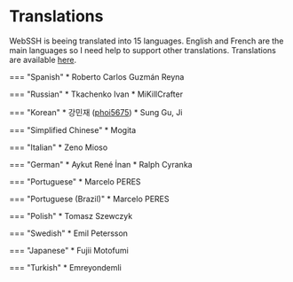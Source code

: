 # Translations
WebSSH is beeing translated into 15 languages. 
English and French are the main languages so I need help to support other translations.
Translations are available [here](https://github.com/isontheline/pro.webssh.net/tree/master/translations).

=== "Spanish"
    * Roberto Carlos Guzmán Reyna

=== "Russian"
    * Tkachenko Ivan
    * MiKillCrafter

=== "Korean"
    * 강민재 ([phoi5675](https://github.com/phoi5675))
    * Sung Gu, Ji

=== "Simplified Chinese"
    * Mogita

=== "Italian"
    * Zeno Mioso

=== "German"
    * Aykut René İnan
    * Ralph Cyranka

=== "Portuguese"
    * Marcelo PERES

=== "Portuguese (Brazil)"
    * Marcelo PERES

=== "Polish"
    * Tomasz Szewczyk

=== "Swedish"
    * Emil Petersson

=== "Japanese"
    * Fujii Motofumi

=== "Turkish"
    * Emreyondemli
